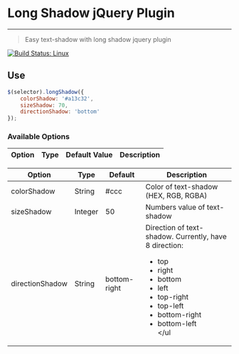 # Long Shadow jQuery Plugin
----------------------------------------------

> Easy text-shadow with long shadow jquery plugin

[![Build Status: Linux](https://api.travis-ci.org/dangvanthanh/jquery.longShadow.svg?branch=master)](https://travis-ci.org/dangvanthanh/jquery.longShadow)

## Use

```js
$(selector).longShadow({
    colorShadow: '#a13c32',
    sizeShadow: 70,
    directionShadow: 'bottom'
});
```
### Available Options

Option | Type | Default Value | Description
---    | ---  | ---           | ---

| Option  | Type  | Default  | Description | 
|---|---|---|---|
| colorShadow | String | #ccc | Color of text-shadow (HEX, RGB, RGBA) |
| sizeShadow | Integer | 50 | Numbers value of text-shadow  |
| directionShadow | String | bottom-right | Direction of text-shadow. Currently, have 8 direction: <ul><li>top</li><li>right</li><li>bottom</li><li>left</li><li>top-right</li><li>top-left</li><li>bottom-right</li><li>bottom-left</li></ul |
